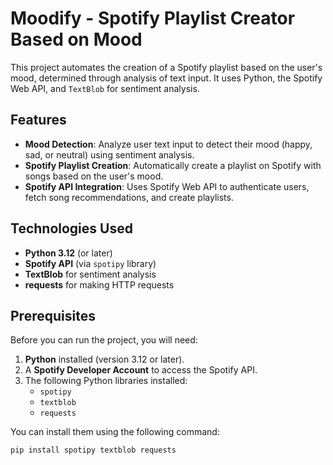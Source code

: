 # Moodify - Spotify Playlist Creator Based on Mood

This project automates the creation of a Spotify playlist based on the user's mood, determined through analysis of text input. It uses Python, the Spotify Web API, and `TextBlob` for sentiment analysis.

## Features

- **Mood Detection**: Analyze user text input to detect their mood (happy, sad, or neutral) using sentiment analysis.
- **Spotify Playlist Creation**: Automatically create a playlist on Spotify with songs based on the user's mood.
- **Spotify API Integration**: Uses Spotify Web API to authenticate users, fetch song recommendations, and create playlists.

## Technologies Used

- **Python 3.12** (or later)
- **Spotify API** (via `spotipy` library)
- **TextBlob** for sentiment analysis
- **requests** for making HTTP requests

## Prerequisites

Before you can run the project, you will need:

1. **Python** installed (version 3.12 or later).
2. A **Spotify Developer Account** to access the Spotify API.
3. The following Python libraries installed:
   - `spotipy`
   - `textblob`
   - `requests`

You can install them using the following command:

```bash
pip install spotipy textblob requests
